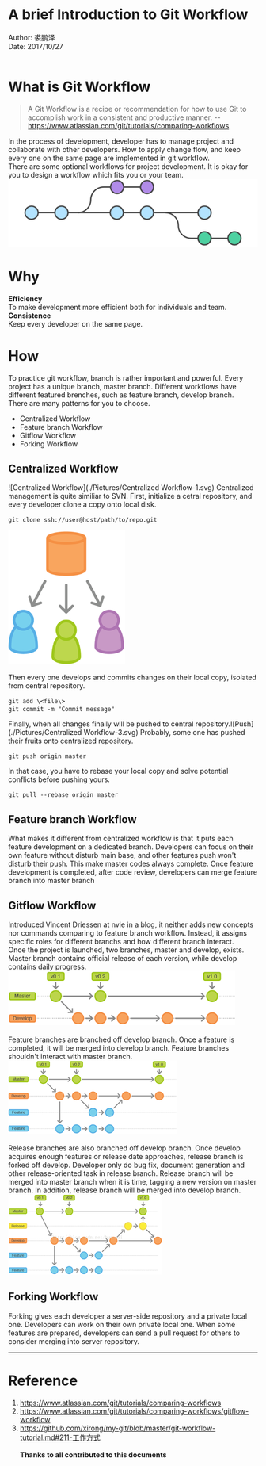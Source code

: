 A brief Introduction to Git Workflow
=====================
Author: 裘鹏泽
</br>
Date: 2017/10/27
</br></br>
# What is Git Workflow
>A Git Workflow is a recipe or recommendation for how to use Git to accomplish work in a consistent and productive manner.
--https://www.atlassian.com/git/tutorials/comparing-workflows

 In the process of development, developer has to manage project and collaborate with other developers. How to apply change flow, and keep every one on the same page are implemented in git workflow.
 </br>
 There are some optional workflows for project development. It is okay for you to design a workflow which fits you or your team.
  ![Git workflow-1.png](./Pictures/git_workflow_1.png "Git workflow")
  
# Why
**Efficiency**
</br>
To make development more efficient both for individuals and team.
**Consistence**
</br>
Keep every developer on the same page.
# How
To practice git workflow, branch is rather important and powerful. Every project has a unique branch, master branch. Different workflows have different featured brenches, such as feature branch, develop branch.
</br>
There are many patterns for you to choose.
* Centralized Workflow
* Feature branch Workflow
* Gitflow Workflow
* Forking Workflow

## Centralized Workflow
![Centralized Workflow](./Pictures/Centralized Workflow-1.svg)
Centralized management is quite similiar to SVN. First, initialize a cetral repository, and every developer clone a copy onto local disk.

    git clone ssh://user@host/path/to/repo.git
![clone central repository](./Pictures/Clone-central-repository.png)

Then every one develops and commits changes on their local copy, isolated from central repository.
  
    git add \<file\>
    git commit -m "Commit message"

Finally, when all changes finally will be pushed to central repository.![Push](./Pictures/Centralized Workflow-3.svg) Probably, some one has pushed their fruits onto centralized repository. 

    git push origin master

In that case, you have to rebase your local copy and solve potential conflicts before pushing yours.

    git pull --rebase origin master

## Feature branch Workflow
What makes it different from centralized workflow is that it puts each feature development on a dedicated branch. Developers can focus on their own feature without disturb main base, and other features push won't disturb their push. 
This make master codes always complete. Once feature development is completed, after code review, developers can merge feature branch into master branch

## Gitflow Workflow
Introduced Vincent Driessen at nvie in a blog, it neither adds new concepts nor commands comparing to feature branch workflow. Instead, it assigns specific roles for different branchs and how different branch interact.
</br>
Once the project is launched, two branches, master and develop, exists.
Master branch contains official release of each version, while develop contains daily progress.
</br>
![Master branch and develop branch](./Pictures/Master-and-develop.png)
</br></br>
Feature branches are branched off develop branch. Once a feature is completed, it will be merged into develop branch. Feature branches shouldn't interact with master branch.
</br>
![Feature branch](./Pictures/Feature-branch.png)
</br></br>
Release branches are also branched off develop branch. Once develop acquires enough features or release date approaches, release branch is forked off develop. Developer only do bug fix, document generation and other release-oriented task in release branch. Release branch will be merged into master branch when it is time, tagging a new version on master branch. In addition, release branch will be merged into develop branch.
</br>
![Release branch](./Pictures/Release.png)
</br>

## Forking Workflow
Forking gives each developer a server-side repository and a private local one. Developers can work on their own private local one. When some features are prepared, developers can send a pull request for others to consider merging into server repository.
</br>
___________________________________________
# Reference
1. https://www.atlassian.com/git/tutorials/comparing-workflows
2. https://www.atlassian.com/git/tutorials/comparing-workflows/gitflow-workflow
3. https://github.com/xirong/my-git/blob/master/git-workflow-tutorial.md#211-工作方式
</br></br>
**Thanks to all contributed to this documents**